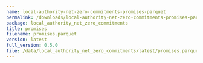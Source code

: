 ```yaml
---
name: local-authority-net-zero-commitments-promises-parquet
permalink: /downloads/local-authority-net-zero-commitments-promises-parquet/latest
package: local_authority_net_zero_commitments
title: promises
filename: promises.parquet
version: latest
full_version: 0.5.0
file: /data/local_authority_net_zero_commitments/latest/promises.parquet
---
```

